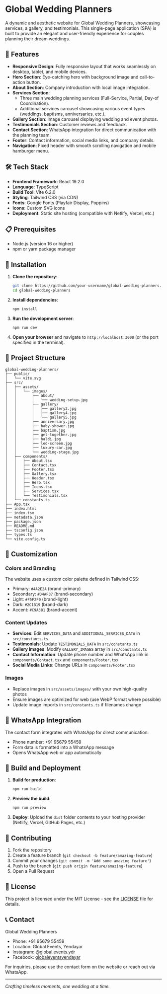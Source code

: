 
# Global Wedding Planners

A dynamic and aesthetic website for Global Wedding Planners, showcasing services, a gallery, and testimonials. This single-page application (SPA) is built to provide an elegant and user-friendly experience for couples planning their dream weddings.

## 🌟 Features

- **Responsive Design**: Fully responsive layout that works seamlessly on desktop, tablet, and mobile devices.
- **Hero Section**: Eye-catching hero with background image and call-to-action button.
- **About Section**: Company introduction with local image integration.
- **Services Section**: 
  - Three main wedding planning services (Full-Service, Partial, Day-of Coordination).
  - Additional services carousel showcasing various event types (weddings, baptisms, anniversaries, etc.).
- **Gallery Section**: Image carousel displaying wedding and event photos.
- **Testimonials Section**: Customer reviews and feedback.
- **Contact Section**: WhatsApp integration for direct communication with the planning team.
- **Footer**: Contact information, social media links, and company details.
- **Navigation**: Fixed header with smooth scrolling navigation and mobile hamburger menu.

## 🛠️ Tech Stack

- **Frontend Framework**: React 19.2.0
- **Language**: TypeScript
- **Build Tool**: Vite 6.2.0
- **Styling**: Tailwind CSS (via CDN)
- **Fonts**: Google Fonts (Playfair Display, Poppins)
- **Icons**: Custom SVG icons
- **Deployment**: Static site hosting (compatible with Netlify, Vercel, etc.)

## 📋 Prerequisites

- Node.js (version 16 or higher)
- npm or yarn package manager

## 🚀 Installation

1. **Clone the repository**:
   ```bash
   git clone https://github.com/your-username/global-wedding-planners.git
   cd global-wedding-planners
   ```

2. **Install dependencies**:
   ```bash
   npm install
   ```

3. **Run the development server**:
   ```bash
   npm run dev
   ```

4. **Open your browser** and navigate to `http://localhost:3000` (or the port specified in the terminal).

## 📁 Project Structure

```
global-wedding-planners/
├── public/
│   └── vite.svg
├── src/
│   ├── assets/
│   │   └── images/
│   │       ├── about/
│   │       │   └── wedding-setup.jpg
│   │       ├── gallery/
│   │       │   ├── gallery2.jpg
│   │       │   ├── gallery4.jpg
│   │       │   └── gallery5.jpg
│   │       ├── anniversary.jpg
│   │       ├── baby-shower.jpg
│   │       ├── baptism.jpg
│   │       ├── get-together.jpg
│   │       ├── haldi.jpg
│   │       ├── led-screen.jpg
│   │       ├── luxury-car.jpg
│   │       └── wedding-stage.jpg
│   ├── components/
│   │   ├── About.tsx
│   │   ├── Contact.tsx
│   │   ├── Footer.tsx
│   │   ├── Gallery.tsx
│   │   ├── Header.tsx
│   │   ├── Hero.tsx
│   │   ├── Icons.tsx
│   │   ├── Services.tsx
│   │   └── Testimonials.tsx
│   └── constants.ts
├── App.tsx
├── index.html
├── index.tsx
├── metadata.json
├── package.json
├── README.md
├── tsconfig.json
├── types.ts
└── vite.config.ts
```

## 🎨 Customization

### Colors and Branding
The website uses a custom color palette defined in Tailwind CSS:
- Primary: `#4A2E2A` (brand-primary)
- Secondary: `#D4AF37` (brand-secondary)
- Light: `#F5F2F0` (brand-light)
- Dark: `#2C1B19` (brand-dark)
- Accent: `#C9A381` (brand-accent)

### Content Updates
- **Services**: Edit `SERVICES_DATA` and `ADDITIONAL_SERVICES_DATA` in `src/constants.ts`
- **Testimonials**: Update `TESTIMONIALS_DATA` in `src/constants.ts`
- **Gallery Images**: Modify `GALLERY_IMAGES` array in `src/constants.ts`
- **Contact Information**: Update phone number and WhatsApp link in `components/Contact.tsx` and `components/Footer.tsx`
- **Social Media Links**: Change URLs in `components/Footer.tsx`

### Images
- Replace images in `src/assets/images/` with your own high-quality photos
- Ensure images are optimized for web (use WebP format where possible)
- Update image imports in `src/constants.ts` if filenames change

## 📱 WhatsApp Integration

The contact form integrates with WhatsApp for direct communication:
- Phone number: +91 95679 55459
- Form data is formatted into a WhatsApp message
- Opens WhatsApp web or app automatically

## 🔧 Build and Deployment

1. **Build for production**:
   ```bash
   npm run build
   ```

2. **Preview the build**:
   ```bash
   npm run preview
   ```

3. **Deploy**: Upload the `dist` folder contents to your hosting provider (Netlify, Vercel, GitHub Pages, etc.)

## 🤝 Contributing

1. Fork the repository
2. Create a feature branch (`git checkout -b feature/amazing-feature`)
3. Commit your changes (`git commit -m 'Add some amazing feature'`)
4. Push to the branch (`git push origin feature/amazing-feature`)
5. Open a Pull Request

## 📄 License

This project is licensed under the MIT License - see the [LICENSE](LICENSE) file for details.

## 📞 Contact

Global Wedding Planners
- Phone: +91 95679 55459
- Location: Global Events, Yendayar
- Instagram: [@global.events.ydr](https://www.instagram.com/global.events.ydr/)
- Facebook: [globaleventsyendayar](https://www.facebook.com/globaleventsyendayar)

For inquiries, please use the contact form on the website or reach out via WhatsApp.

---

*Crafting timeless moments, one wedding at a time.*

